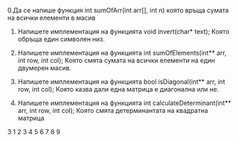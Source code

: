 0.Да се напише функция int sumOfArr(int arr[], int n) която връща сумата на всички елементи в масив

1. Напишете имплементация на функцията
void invert(char* text);
Която обръща един символен низ.

2. Напишете имплементация на функцията
int sumOfElements(int** arr, int row, int col);
Която смята сумата на всички елементи на един двумерен масив.

3. Напишете имплементация на функцията
bool isDiagonal(int** arr, int row, int col);
Която казва дали една матрица е диагонална или не.

4. Напишете имплементация на функцията 
int calculateDeterminant(int** arr, int row, int col); 
Която смята детерминантата на квадратна матрица

3
1 2 3
4 5 6
7 8 9